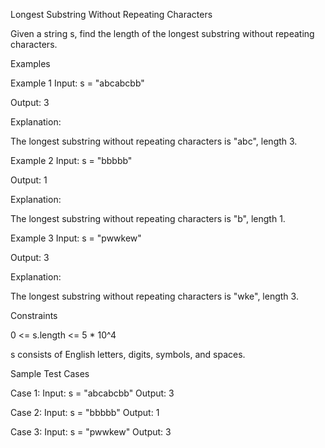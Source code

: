 Longest Substring Without Repeating Characters

Given a string s, find the length of the longest substring without repeating characters.

Examples

Example 1
Input:
s = "abcabcbb"

Output:
3

Explanation:

The longest substring without repeating characters is "abc", length 3.

Example 2
Input:
s = "bbbbb"

Output:
1

Explanation:

The longest substring without repeating characters is "b", length 1.

Example 3
Input:
s = "pwwkew"

Output:
3

Explanation:

The longest substring without repeating characters is "wke", length 3.

Constraints

0 <= s.length <= 5 * 10^4

s consists of English letters, digits, symbols, and spaces.

Sample Test Cases

Case 1:
Input: s = "abcabcbb"
Output: 3

Case 2:
Input: s = "bbbbb"
Output: 1

Case 3:
Input: s = "pwwkew"
Output: 3